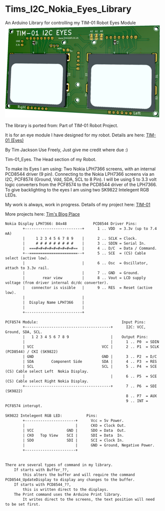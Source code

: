 # Tims_I2C_Nokia_Eyes_Library
An Arduino Library for controlling my TIM-01 Robot Eyes Module
![Front](./Images/TIM-01_Eyes_Front_Github.png)

The library is ported from:
Part of TIM-01 Robot Project.

It is for an eye module I have designed for my robot.
Details are here: [TIM-01 (Eyes)](https://robot-tim01.blogspot.com/2021/02/eyes.html)


By Tim Jackson
Use Freely, Just give me credit where due :)

Tim-01_Eyes.
The Head section of my Robot.

To make its Eyes I am using:
Two Nokia LPH7366 screens, with an internal PCD8544 driver (9 pin).
Connecting to the Nokia LPH7366 screens via an I2C, PCF8574 (Ground, Vdd, SDA, SCL to 8 Pin).
I will be using 5 to 3.3 volt logic converters from the PCF8574 to the PCD8544 driver of the LPH7366.
To give backlighting to the eyes I am using two SK9822 Intelegent RGB LEDs.

My work is always, work in progress.
Details of my project here: [TIM-01](https://robot-tim01.blogspot.com/2020/04/robot-tim-01.html)

More projects here: [Tim's Blog Place](https://timsblogplace.blogspot.com/2018/07/blog-post.html)


    Nokia Display LPH7366: 84x48            PCD8544 Driver Pins:
            +--------------------------+      1 .. VDD  = 3.3v (up to 7.4 mA)
            |     1 2 3 4 5 6 7 8 9    |      2 .. SCLK = Clock.
            |     # # # # # # # # #    |      3 .. SDIN = Serial In.
            |  ===#=#=#=#=#=#=#=#=#==  |      4 .. D/C  = Data / Command.
            +--======================--+      5 .. SCE  = (CS) Cable select (active low).
            |                          |      6 .. Osc  = Oscillator, attach to 3.3v rail.
            |                          |      7 .. GND  = Ground.
            |        rear view         |      8 .. Vout = LCD supply voltage (from driver internal dc/dc converter).
            |   connector is visible   |      9 .. RES  = Reset (active low).
            |                          |    
            |  Display Name LPH7366    |    
            |                          |
            +--------------------------+
    
    PCF8574 Module:                                      Input Pins:
            +---------------------------------------+      I2C: VCC, Ground, SDA, SCL.	
            |   1 2 3 4 5 6 7 8 9                   |    Output Pins:	
            |                                       |      1 .. P0  = SDIN	
            | VCC                               VCC |      2 .. P1  = SCLK   (PCD8544) / CKI (SK9822)  
            | GND                               GND |      3 .. P2  = D/C  
            | SDA        Component Side         SDA |      4 .. P3  = RES  
            | SCL                               SCL |      5 .. P4  = SCE    (CS) Cable select Left  Nokia Display.  
            |                                       |      6 .. P5  = SCE    (CS) Cable select Right Nokia Display.  
            +---------------------------------------+      7 .. P6  = SDI    (SK9822)  
                                                           8 .. P7  = AUX  
                                                           9 .. INT = PCF8574 interupt.  
                                                        
    SK9822 Intelegent RGB LED:           Pins:
            +-----------------------+      Vcc = 5v Power.
            |                       |      CKO = Clock Out.	
            | VCC               GND |      SDO = Data  Out.	
            | CKO   Top View    SCI |      SDI = Data  In.	
            | SDO               SDI |      SCI = Clock In.	
            |                       |      GND = Ground, Negative Power.	
            +-----------------------+
    
    
    There are several types of command in my library.
    	If starts with Buffer_??,
    		this alters the buffer and will require the command PCD8544_UpdateDisplay to display any changes to the buffer.
    	If starts with PCD8544_??,
    		this is written direct to the displays.
    	The Print command uses the Arduino Print library.
    		It writes direct to the screens, the text position will need to be set first.
    